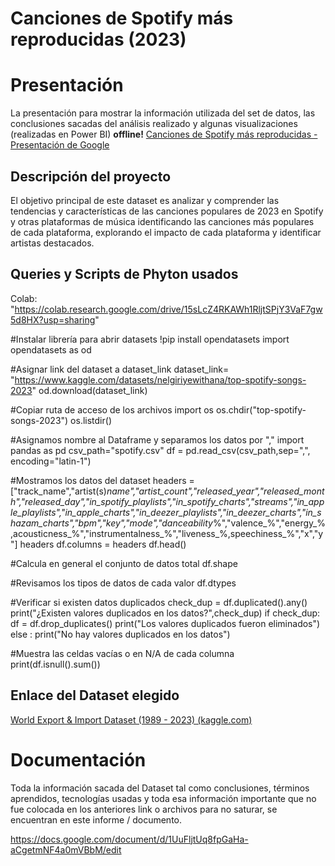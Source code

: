 # Canciones de Spotify más reproducidas (2023)


# Presentación 

La presentación para mostrar la información utilizada del set de datos, las conclusiones sacadas del análisis realizado y algunas visualizaciones (realizadas en Power BI) 
**offline!**
[Canciones de Spotify más reproducidas - Presentación de Google](https://docs.google.com/presentation/d/1psP1eN9Bo0_F0PMBVNjjUig4YjR1byk9/edit?usp=sharing&ouid=106301975252750619883&rtpof=true&sd=true)

## Descripción del proyecto

El objetivo principal de este dataset es analizar y comprender las tendencias y características de las canciones populares de 2023 en Spotify y otras plataformas de música identificando las canciones más populares de cada plataforma, explorando el impacto de cada plataforma y identificar artistas destacados.

## Queries y Scripts de Phyton usados

Colab: "https://colab.research.google.com/drive/15sLcZ4RKAWh1RljtSPjY3VaF7gw5d8HX?usp=sharing"

#Instalar librería para abrir datasets
!pip install opendatasets
import opendatasets as od



#Asignar link del dataset a dataset_link
dataset_link= "https://www.kaggle.com/datasets/nelgiriyewithana/top-spotify-songs-2023"
od.download(dataset_link)



#Copiar ruta de acceso de los archivos
import os
os.chdir("top-spotify-songs-2023")
os.listdir()



#Asignamos nombre al Dataframe y separamos los datos por ","
import pandas as pd
csv_path="spotify.csv"
df = pd.read_csv(csv_path,sep=",", encoding="latin-1")



#Mostramos los datos del dataset
headers = ["track_name","artist(s)_name","artist_count","released_year","released_month","released_day","in_spotify_playlists","in_spotify_charts","streams","in_apple_playlists","in_apple_charts","in_deezer_playlists","in_deezer_charts","in_shazam_charts","bpm","key","mode","danceability_%","valence_%","energy_%,acousticness_%","instrumentalness_%","liveness_%,speechiness_%","x","y"]
headers
df.columns = headers
df.head()



#Calcula en general el conjunto de datos total
df.shape



#Revisamos los tipos de datos de cada valor
df.dtypes



#Verificar si existen datos duplicados
check_dup = df.duplicated().any()
print("¿Existen valores duplicados en los datos?",check_dup)
if check_dup:
  df = df.drop_duplicates()
  print("Los valores duplicados fueron eliminados")
else :
  print("No hay valores duplicados en los datos")



#Muestra las celdas vacías o en N/A de cada columna
print(df.isnull().sum())
## Enlace del Dataset elegido

[World Export & Import Dataset (1989 - 2023) (kaggle.com)](https://www.kaggle.com/datasets/nelgiriyewithana/top-spotify-songs-2023)


# Documentación

Toda la información sacada del Dataset tal como conclusiones, términos aprendidos, tecnologías usadas y toda esa información importante que no fue colocada en los anteriores link o archivos para no saturar, se encuentran en este informe / documento.

https://docs.google.com/document/d/1UuFljtUq8fpGaHa-aCgetmNF4a0mVBbM/edit
